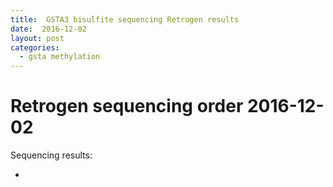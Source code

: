 ```yaml
---
title:  GSTA3 bisulfite sequencing Retrogen results
date:  2016-12-02
layout: post
categories:
  - gsta methylation
---
```


# Retrogen sequencing order 2016-12-02

Sequencing results:

* 
